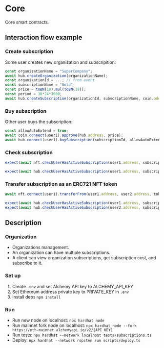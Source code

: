 # Core

Core smart contracts.

## Interaction flow example

### Create subscription

Some user creates new organization and subscripition:

```js
const organizationName = "SuperCompany"; 
await hub.createOrganization(organizationName);
const organizationId = ...; // from event
const subscriptionName = "Gold";
const price = toBN(10).mul(toBN(18));
const period = 30*24*3600;
await hub.createSubscription(organizationId, subscriptionName, coin.address, price, period);
```

### Buy subscription

Other user buys the subscription:

```js
const allowAutoExtend = true;
await coin.connect(user1).approve(hub.address, price);
await hub.connect(user1).buySubscription(subscriptionId, allowAutoExtend);
```

### Check subscription

```js
expect(await nft.checkUserHasActiveSubscription(user1.address, subscriptionId)).to.be.equal(true);

expect(await hub.checkUserHasActiveSubscription(user1.address, subscriptionId)).to.be.equal(true);
```

### Transfer subscription as an ERC721 NFT token

```js
await nft.connect(user1).transferFrom(user1.address, user2.address, tokenId);

expect(await hub.checkUserHasActiveSubscription(user1.address, subscriptionId)).to.be.equal(false);
expect(await hub.checkUserHasActiveSubscription(user2.address, subscriptionId)).to.be.equal(true);
```

## Description

### Organization



- Organizations management.  
- An organization can have multiple subscriptions.  
- A client can view organization subscriptions, get subscription cost, and subscribe to it.  


### Set up

1. Create `.env` and set Alchemy API key to ALCHEMY_API_KEY  
2. Set Ethereum address private key to PRIVATE_KEY in `.env`  
3. Install deps `npm install`  

### Run

* Run new node on localhost: `npx hardhat node`  
* Run mainnet fork node on localhost: `npx hardhat node --fork https://eth-mainnet.alchemyapi.io/v2/[API_KEY]`  
* Run tests: `npx hardhat --network localhost tests/subscriptions.ts`  
* Deploy: `npx hardhat --network ropsten run scripts/deploy.ts`  
